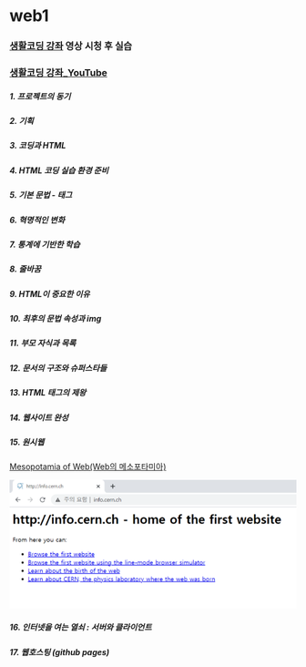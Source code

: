 # web1

### [생활코딩 강좌](https://opentutorials.org/course/3084) 영상 시청 후 실습
### [생활코딩 강좌_YouTube](https://www.youtube.com/watch?v=tZooW6PritE&list=PLuHgQVnccGMDZP7FJ_ZsUrdCGH68ppvPb)

##### 1. 프로젝트의 동기

##### 2. 기획

##### 3. 코딩과 HTML

##### 4. HTML 코딩 실습 환경 준비

##### 5. 기본 문법 - 태그

##### 6. 혁명적인 변화

##### 7. 통계에 기반한 학습

##### 8. 줄바꿈

##### 9. HTML이 중요한 이유

##### 10. 최후의 문법 속성과 img

##### 11. 부모 자식과 목록

##### 12. 문서의 구조와 슈퍼스타들

##### 13. HTML 태그의 제왕

##### 14. 웹사이트 완성

##### 15. 원시웹

[Mesopotamia of Web(Web의 메소포타미아)](http://info.cern.ch/)

![Mesopotamia of Web](/MesopotamiaOfWeb.png) 

##### 16. 인터넷을 여는 열쇠 : 서버와 클라이언트

##### 17. 웹호스팅 (github pages)
